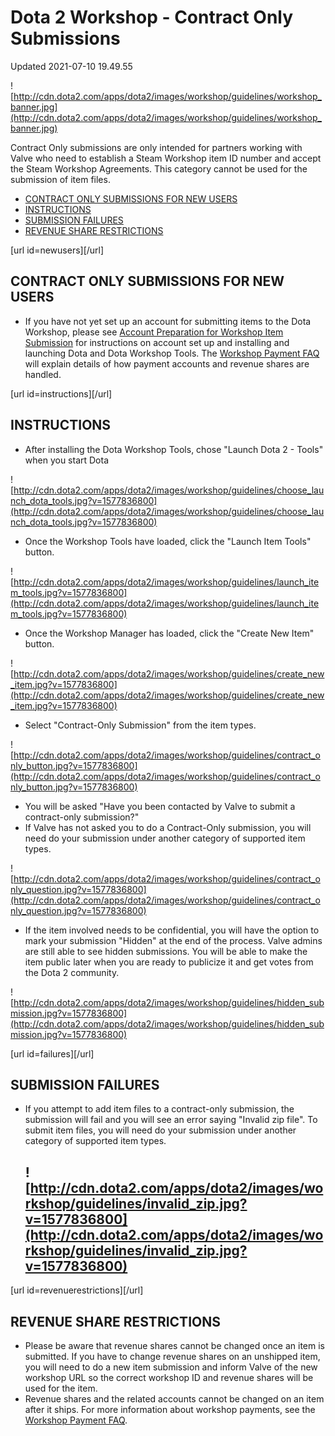 # Dota 2 Workshop - Contract Only Submissions
Updated 2021-07-10 19.49.55

![http://cdn.dota2.com/apps/dota2/images/workshop/guidelines/workshop_banner.jpg](http://cdn.dota2.com/apps/dota2/images/workshop/guidelines/workshop_banner.jpg)  
  
Contract Only submissions are only intended for partners working with Valve who need to establish a Steam Workshop item ID number and accept the Steam Workshop Agreements. This category cannot be used for the submission of item files.  
  

* [CONTRACT ONLY SUBMISSIONS FOR NEW USERS](#newusers)
* [INSTRUCTIONS](#instructions)
* [SUBMISSION FAILURES](#failures)
* [REVENUE SHARE RESTRICTIONS](#revenuerestrictions)

  
  
[url id=newusers][/url]  
  
## CONTRACT ONLY SUBMISSIONS FOR NEW USERS

* If you have not yet set up an account for submitting items to the Dota Workshop, please see [Account Preparation for Workshop Item Submission](https://support.steampowered.com/kb/8860-WOSX-7503/dota-2-account-preparation-for-workshop-item-submission) for instructions on account set up and installing and launching Dota and Dota Workshop Tools. The [Workshop Payment FAQ](http://steamcommunity.com/workshop/workshoppaymentinfofaq) will explain details of how payment accounts and revenue shares are handled.

  
  
[url id=instructions][/url]  
  
## INSTRUCTIONS

* After installing the Dota Workshop Tools, chose "Launch Dota 2 - Tools" when you start Dota

  
  
![http://cdn.dota2.com/apps/dota2/images/workshop/guidelines/choose_launch_dota_tools.jpg?v=1577836800](http://cdn.dota2.com/apps/dota2/images/workshop/guidelines/choose_launch_dota_tools.jpg?v=1577836800)  
  

* Once the Workshop Tools have loaded, click the "Launch Item Tools" button.

  
  
![http://cdn.dota2.com/apps/dota2/images/workshop/guidelines/launch_item_tools.jpg?v=1577836800](http://cdn.dota2.com/apps/dota2/images/workshop/guidelines/launch_item_tools.jpg?v=1577836800)  
  

* Once the Workshop Manager has loaded, click the "Create New Item" button.

  
  
![http://cdn.dota2.com/apps/dota2/images/workshop/guidelines/create_new_item.jpg?v=1577836800](http://cdn.dota2.com/apps/dota2/images/workshop/guidelines/create_new_item.jpg?v=1577836800)  
  

* Select "Contract-Only Submission" from the item types.

  
  
![http://cdn.dota2.com/apps/dota2/images/workshop/guidelines/contract_only_button.jpg?v=1577836800](http://cdn.dota2.com/apps/dota2/images/workshop/guidelines/contract_only_button.jpg?v=1577836800)  
  

* You will be asked "Have you been contacted by Valve to submit a contract-only submission?"
*  If Valve has not asked you to do a Contract-Only submission, you will need do your submission under another category of supported item types.

  
  
![http://cdn.dota2.com/apps/dota2/images/workshop/guidelines/contract_only_question.jpg?v=1577836800](http://cdn.dota2.com/apps/dota2/images/workshop/guidelines/contract_only_question.jpg?v=1577836800)  
  

* If the item involved needs to be confidential, you will have the option to mark your submission "Hidden" at the end of the process. Valve admins are still able to see hidden submissions. You will be able to make the item public later when you are ready to publicize it and get votes from the Dota 2 community.

  
  
![http://cdn.dota2.com/apps/dota2/images/workshop/guidelines/hidden_submission.jpg?v=1577836800](http://cdn.dota2.com/apps/dota2/images/workshop/guidelines/hidden_submission.jpg?v=1577836800)  
  
[url id=failures][/url]  
  
## SUBMISSION FAILURES

* If you attempt to add item files to a contract-only submission, the submission will fail and you will see an error saying "Invalid zip file". To submit item files, you will need do your submission under another category of supported item types.

  ## ![http://cdn.dota2.com/apps/dota2/images/workshop/guidelines/invalid_zip.jpg?v=1577836800](http://cdn.dota2.com/apps/dota2/images/workshop/guidelines/invalid_zip.jpg?v=1577836800)
[url id=revenuerestrictions][/url]  
  
## REVENUE SHARE RESTRICTIONS

* Please be aware that revenue shares cannot be changed once an item is submitted. If you have to change revenue shares on an unshipped item, you will need to do a new item submission and inform Valve of the new workshop URL so the correct workshop ID and revenue shares will be used for the item.
* Revenue shares and the related accounts cannot be changed on an item after it ships. For more information about workshop payments, see the [Workshop Payment FAQ](http://steamcommunity.com/workshop/workshoppaymentinfofaq).